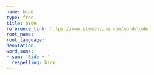 ```yaml
---
name: bide
type: free
title: bide
reference_link: https://www.etymonline.com/word/bide
root_name: 
root_language: 
denotation: 
word_sums:
- sum: 'Bide + '
  respelling: bide
---
```

